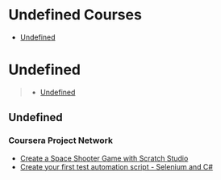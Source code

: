 # Undefined Courses
 - [Undefined](#undefined)
# Undefined
> - [Undefined](#undefined)
## Undefined
### Coursera Project Network
 - [Create a Space Shooter Game with Scratch Studio](https://www.coursera.org/learn/create-space-shooter-game-scratch-studio)
 - [Create your first test automation script - Selenium and C#](https://www.coursera.org/learn/create-first-test-automation-script-using-selenium-and-c-sharp)
